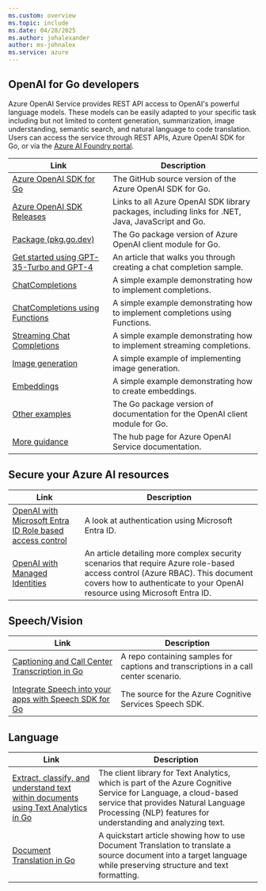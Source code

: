 ```yaml
---
ms.custom: overview
ms.topic: include
ms.date: 04/28/2025
ms.author: johalexander
author: ms-johnalex
ms.service: azure
---
```

## OpenAI for Go developers

Azure OpenAI Service provides REST API access to OpenAI's powerful language models. These models can be easily adapted to your specific task including but not limited to content generation, summarization, image understanding, semantic search, and natural language to code translation. Users can access the service through REST APIs, Azure OpenAI SDK for Go, or via the [Azure AI Foundry portal](/azure/ai-studio/azure-openai-in-ai-studio).

|Link|Description|
|---|---|
|[Azure OpenAI SDK for Go](https://github.com/Azure/azure-sdk-for-go/tree/main/sdk/ai/azopenai)|The GitHub source version of the Azure OpenAI SDK for Go.|
|[Azure OpenAI SDK Releases](https://azure.github.io/azure-sdk/?search=openai)|Links to all Azure OpenAI SDK library packages, including links for .NET, Java, JavaScript and Go.|
|[Package (pkg.go.dev)](https://pkg.go.dev/github.com/Azure/azure-sdk-for-go/sdk/ai/azopenai)|The Go package version of Azure OpenAI client module for Go.|
|[Get started using GPT-35-Turbo and GPT-4](/azure/ai-services/openai/chatgpt-quickstart?pivots=programming-language-go&tabs=command-line)|An article that walks you through creating a chat completion sample.|
|[ChatCompletions](https://pkg.go.dev/github.com/Azure/azure-sdk-for-go/sdk/ai/azopenai#example-Client.GetChatCompletions)|A simple example demonstrating how to implement completions.|
|[ChatCompletions using Functions](https://pkg.go.dev/github.com/Azure/azure-sdk-for-go/sdk/ai/azopenai#example-Client.GetChatCompletions-Functions)|A simple example demonstrating how to implement completions using Functions.|
|[Streaming Chat Completions](https://pkg.go.dev/github.com/Azure/azure-sdk-for-go/sdk/ai/azopenai#example-Client.GetChatCompletionsStream)|A simple example demonstrating how to implement streaming completions.|
|[Image generation](https://pkg.go.dev/github.com/Azure/azure-sdk-for-go/sdk/ai/azopenai#example-Client.CreateImage)|A simple example of implementing image generation.|
|[Embeddings](https://pkg.go.dev/github.com/Azure/azure-sdk-for-go/sdk/ai/azopenai#example-Client.GetEmbeddings)|A simple example demonstrating how to create embeddings.|
|[Other examples](https://pkg.go.dev/github.com/Azure/azure-sdk-for-go/sdk/ai/azopenai#pkg-examples)|The Go package version of documentation for the OpenAI client module for Go.|
|[More guidance](/azure/ai-services/openai/)|The hub page for Azure OpenAI Service documentation.|

## Secure your Azure AI resources

|Link|Description|
|---|---|
|[OpenAI with Microsoft Entra ID Role based access control](/azure/cognitive-services/authentication?tabs=powershell#authenticate-with-azure-active-directory)|A look at authentication using Microsoft Entra ID.|
|[OpenAI with Managed Identities](/azure/cognitive-services/openai/how-to/managed-identity)|An article detailing more complex security scenarios that require Azure role-based access control (Azure RBAC). This document covers how to authenticate to your OpenAI resource using Microsoft Entra ID.|

## Speech/Vision

|Link|Description|
|---|---|
|[Captioning and Call Center Transcription in Go](https://github.com/Azure-Samples/cognitive-services-speech-sdk/tree/master/scenarios)|A repo containing samples for captions and transcriptions in a call center scenario.|
|[Integrate Speech into your apps with Speech SDK for Go](https://github.com/Microsoft/cognitive-services-speech-sdk-go)|The source for the Azure Cognitive Services Speech SDK.|

## Language

|Link|Description|
|---|---|
|[Extract, classify, and understand text within documents using Text Analytics in Go](https://pkg.go.dev/github.com/Azure/azure-sdk-for-go/services/cognitiveservices/v2.0/textanalytics)|The client library for Text Analytics, which is part of the Azure Cognitive Service for Language, a cloud-based service that provides Natural Language Processing (NLP) features for understanding and analyzing text.|
|[Document Translation in Go](/azure/ai-services/translator/document-translation/quickstarts/document-translation-rest-api?pivots=programming-language-go)|A quickstart article showing how to use Document Translation to translate a source document into a target language while preserving structure and text formatting.|
